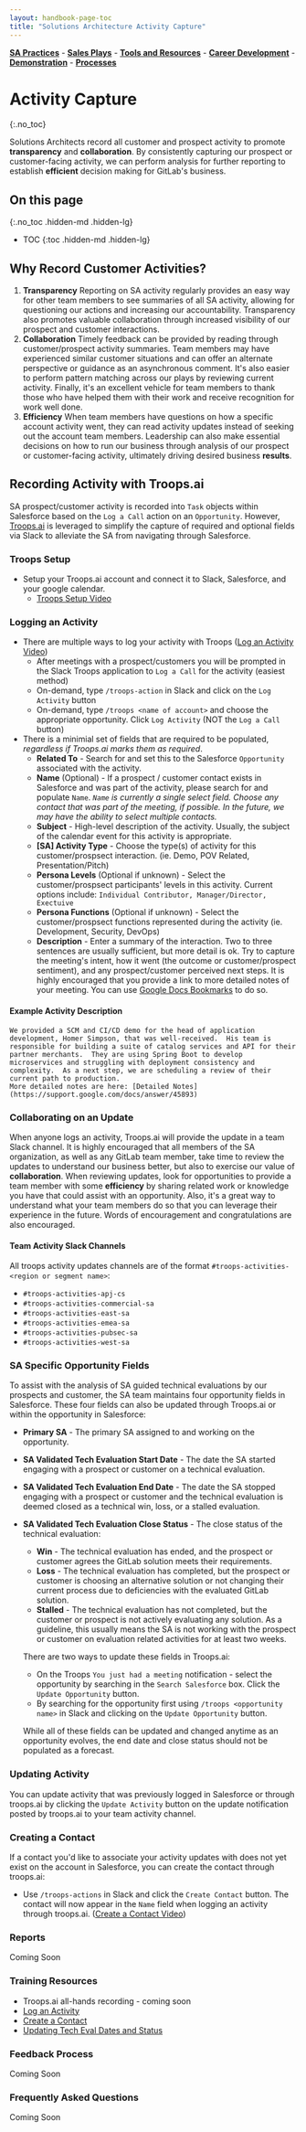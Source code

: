 ```yaml
---
layout: handbook-page-toc
title: "Solutions Architecture Activity Capture"
---
```

[**SA Practices**](/handbook/customer-success/solutions-architects/sa-practices) - [**Sales Plays**](/handbook/customer-success/solutions-architects/sales-plays) - [**Tools and Resources**](/handbook/customer-success/solutions-architects/tools-and-resources) - [**Career Development**](/handbook/customer-success/solutions-architects/career-development) - [**Demonstration**](/handbook/customer-success/solutions-architects/demonstrations) - [**Processes**](/handbook/customer-success/solutions-architects/processes)

# Activity Capture
{:.no_toc}


Solutions Architects record all customer and prospect activity to promote **transparency** and **collaboration**.  By consistently capturing our prospect or customer-facing activity, we can perform analysis for further reporting to establish **efficient** decision making for GitLab's business.

## On this page
{:.no_toc .hidden-md .hidden-lg}

- TOC
{:toc .hidden-md .hidden-lg}


## Why Record Customer Activities?

1. **Transparency** Reporting on SA activity regularly provides an easy way for other team members to see summaries of all SA activity, allowing for questioning our actions and increasing our accountability. Transparency also promotes valuable collaboration through increased visibility of our prospect and customer interactions.
1. **Collaboration** Timely feedback can be provided by reading through customer/prospect activity summaries.  Team members may have experienced similar customer situations and can offer an alternate perspective or guidance as an asynchronous comment.  It's also easier to perform pattern matching across our plays by reviewing current activity.  Finally, it's an excellent vehicle for team members to thank those who have helped them with their work and receive recognition for work well done.
1. **Efficiency** When team members have questions on how a specific account activity went, they can read activity updates instead of seeking out the account team members.  Leadership can also make essential decisions on how to run our business through analysis of our prospect or customer-facing activity, ultimately driving desired business **results**.

## Recording Activity with Troops.ai

SA prospect/customer activity is recorded into `Task` objects within Salesforce based on the `Log a Call` action on an `Opportunity`.  However, [Troops.ai](https://www.troops.ai/) is leveraged to simplify the capture of required and optional fields via Slack to alleviate the SA from navigating through Salesforce.

### Troops Setup
* Setup your Troops.ai account and connect it to Slack, Salesforce, and your google calendar.
    * [Troops Setup Video](https://vimeo.com/401363212)

### Logging an Activity
* There are multiple ways to log your activity with Troops ([Log an Activity Video](https://www.youtube.com/watch?v=zRxUJSjujUk&feature=youtu.be))
    * After meetings with a prospect/customers you will be prompted in the Slack Troops application to `Log a Call` for the activity (easiest method)
    * On-demand, type `/troops-action` in Slack and click on the `Log Activity` button
    * On-demand, type `/troops <name of account>` and choose the appropriate opportunity.  Click `Log Activity` (NOT the `Log a Call` button)
* There is a minimial set of fields that are required to be populated, *regardless if Troops.ai marks them as required*.
    * **Related To** - Search for and set this to the Salesforce `Opportunity` associated with the activity.  
    * **Name** (Optional) - If a prospect / customer contact exists in Salesforce and was part of the activity, please search for and populate `Name`.  *`Name` is currently a single select field.  Choose any contact that was part of the meeting, if possible.  In the future, we may have the ability to select multiple contacts.*
    * **Subject** - High-level description of the activity.  Usually, the subject of the calendar event for this activity is appropriate.
    * **[SA] Activity Type** - Choose the type(s) of activity for this customer/prospsect interaction.  (ie. Demo, POV Related, Presentation/Pitch)
    * **Persona Levels** (Optional if unknown) - Select the customer/prospsect participants' levels in this activity.  Current options include:  `Individual Contributor, Manager/Director, Exectuive`
    * **Persona Functions** (Optional if unknown) - Select the customer/prospsect functions represented during the activity (ie.  Development, Security, DevOps)
    * **Description** - Enter a summary of the interaction.  Two to three sentences are usually sufficient, but more detail is ok.  Try to capture the meeting's intent, how it went (the outcome or customer/prospect sentiment), and any prospect/customer perceived next steps.  It is highly encouraged that you provide a link to more detailed notes of your meeting.  You can use [Google Docs Bookmarks](https://support.google.com/docs/answer/45893) to do so.


#### Example Activity Description

	We provided a SCM and CI/CD demo for the head of application development, Homer Simpson, that was well-received.  His team is responsible for building a suite of catalog services and API for their partner merchants.  They are using Spring Boot to develop microservices and struggling with deployment consistency and complexity.  As a next step, we are scheduling a review of their current path to production.  
    More detailed notes are here: [Detailed Notes](https://support.google.com/docs/answer/45893)

### Collaborating on an Update

When anyone logs an activity, Troops.ai will provide the update in a team Slack channel.  It is highly encouraged that all members of the SA organization, as well as any GitLab team member, take time to review the updates to understand our business better, but also to exercise our value of **collaboration**.  When reviewing updates, look for opportunities to provide a team member with some **efficiency** by sharing related work or knowledge you have that could assist with an opportunity.  Also, it's a great way to understand what your team members do so that you can leverage their experience in the future. Words of encouragement and congratulations are also encouraged.

#### Team Activity Slack Channels

All troops activity updates channels are of the format `#troops-activities-<region or segment name>`:

* `#troops-activities-apj-cs`
* `#troops-activities-commercial-sa`
* `#troops-activities-east-sa`
* `#troops-activities-emea-sa`
* `#troops-activities-pubsec-sa`
* `#troops-activities-west-sa`

### SA Specific Opportunity Fields

To assist with the analysis of SA guided technical evaluations by our prospects and customer, the SA team maintains four opportunity fields in Salesforce.  These four fields can also be updated through Troops.ai or within the opportunity in Salesforce:

* **Primary SA** - The primary SA assigned to and working on the opportunity.
* **SA Validated Tech Evaluation Start Date** - The date the SA started engaging with a prospect or customer on a technical evaluation.
* **SA Validated Tech Evaluation End Date** - The date the SA stopped engaging with a prospect or customer and the technical evaluation is deemed closed as a technical win, loss, or a stalled evaluation.
* **SA Validated Tech Evaluation Close Status** - The close status of the technical evaluation:
  * **Win** - The technical evaluation has ended, and the prospect or customer agrees the GitLab solution meets their requirements.
  * **Loss** - The technical evaluation has completed, but the prospect or customer is choosing an alternative solution or not changing their current process due to deficiencies with the evaluated GitLab solution.
  * **Stalled** - The technical evaluation has not completed, but the customer or prospect is not actively evaluating any solution.  As a guideline, this usually means the SA is not working with the prospect or customer on evaluation related activities for at least two weeks.

  There are two ways to update these fields in Troops.ai:

   * On the Troops `You just had a meeting` notification - select the opportunity by searching in the `Search Salesforce` box.  Click the `Update Opportunity` button.
   * By searching for the opportunity first using `/troops <opportunity name>` in Slack and clicking on the `Update Opportunity` button.

  While all of these fields can be updated and changed anytime as an opportunity evolves, the end date and close status should not be populated as a forecast.

### Updating Activity

You can update activity that was previously logged in Salesforce or through troops.ai by clicking the `Update Activity` button on the update notification posted by troops.ai to your team activity channel.

### Creating a Contact

If a contact you'd like to associate your activity updates with does not yet exist on the account in Salesforce, you can create the contact through troops.ai:

* Use `/troops-actions` in Slack and click the `Create Contact` button.  The contact will now appear in the `Name` field when logging an activity through troops.ai. ([Create a Contact Video](https://www.youtube.com/watch?v=OzNH927Y7wM&feature=youtu.be))

### Reports

Coming Soon

### Training Resources

* Troops.ai all-hands recording - coming soon 
* [Log an Activity](https://www.youtube.com/watch?v=zRxUJSjujUk&feature=youtu.be)
* [Create a Contact](https://www.youtube.com/watch?v=OzNH927Y7wM&feature=youtu.be)
* [Updating Tech Eval Dates and Status](https://www.youtube.com/watch?v=ifRYJhHzyzo&feature=youtu.be)

### Feedback Process

Coming Soon

### Frequently Asked Questions

Coming Soon
